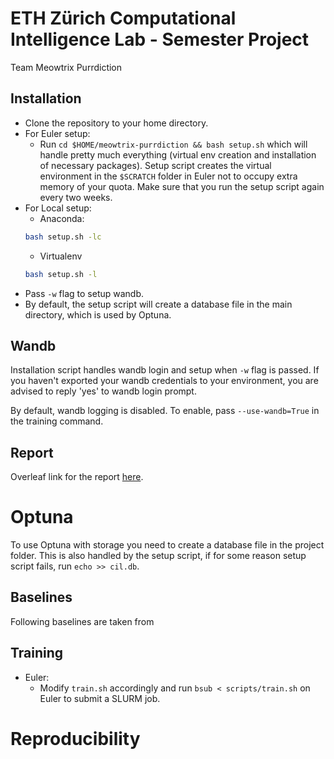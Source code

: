# ETH Zürich Computational Intelligence Lab - Semester Project
Team Meowtrix Purrdiction

## Installation
- Clone the repository to your home directory.
- For Euler setup:
    - Run `cd $HOME/meowtrix-purrdiction && bash setup.sh` which will handle pretty much everything (virtual env creation and installation of necessary packages). Setup script creates the virtual environment in the `$SCRATCH` folder in Euler not to occupy extra memory of your quota. Make sure that you run the setup script again every two weeks. 
- For Local setup:
    - Anaconda:
    ```bash
    bash setup.sh -lc
    ```
    - Virtualenv
    ```bash
    bash setup.sh -l
    ```
- Pass `-w` flag to setup wandb.
- By default, the setup script will create a database file in the main directory, which is used by Optuna.

## Wandb
Installation script [](#installation) handles wandb login and setup when `-w` flag is passed. If you haven't exported your wandb credentials to your environment, you are advised to reply 'yes' to wandb login prompt. 

By default, wandb logging is disabled. To enable, pass `--use-wandb=True` in the training command.

## Report
Overleaf link for the report [here](https://www.overleaf.com/project/62431cee5ebeafd813c104c3).

# Optuna
To use Optuna with storage you need to create a database file in the project folder. This is also handled by the setup script, if for some reason setup script fails, run `echo >> cil.db`. 

## Baselines
Following baselines are taken from  

## Training
- Euler:
    - Modify `train.sh` accordingly and run `bsub < scripts/train.sh` on Euler to submit a SLURM job.


# Reproducibility
